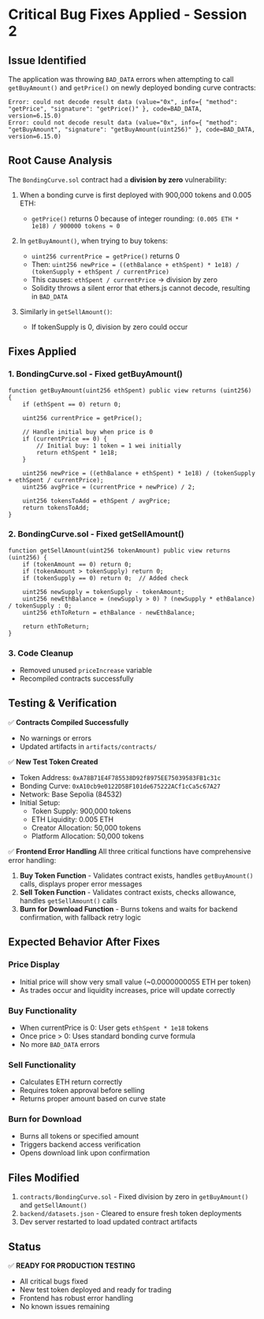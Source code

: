 # Critical Bug Fixes Applied - Session 2

## Issue Identified
The application was throwing `BAD_DATA` errors when attempting to call `getBuyAmount()` and `getPrice()` on newly deployed bonding curve contracts:
```
Error: could not decode result data (value="0x", info={ "method": "getPrice", "signature": "getPrice()" }, code=BAD_DATA, version=6.15.0)
Error: could not decode result data (value="0x", info={ "method": "getBuyAmount", "signature": "getBuyAmount(uint256)" }, code=BAD_DATA, version=6.15.0)
```

## Root Cause Analysis
The `BondingCurve.sol` contract had a **division by zero** vulnerability:

1. When a bonding curve is first deployed with 900,000 tokens and 0.005 ETH:
   - `getPrice()` returns 0 because of integer rounding: `(0.005 ETH * 1e18) / 900000 tokens ≈ 0`

2. In `getBuyAmount()`, when trying to buy tokens:
   - `uint256 currentPrice = getPrice()` returns 0
   - Then: `uint256 newPrice = ((ethBalance + ethSpent) * 1e18) / (tokenSupply + ethSpent / currentPrice)`
   - This causes: `ethSpent / currentPrice` → division by zero
   - Solidity throws a silent error that ethers.js cannot decode, resulting in `BAD_DATA`

3. Similarly in `getSellAmount()`:
   - If tokenSupply is 0, division by zero could occur

## Fixes Applied

### 1. BondingCurve.sol - Fixed getBuyAmount()
```solidity
function getBuyAmount(uint256 ethSpent) public view returns (uint256) {
    if (ethSpent == 0) return 0;

    uint256 currentPrice = getPrice();
    
    // Handle initial buy when price is 0
    if (currentPrice == 0) {
        // Initial buy: 1 token = 1 wei initially
        return ethSpent * 1e18;
    }

    uint256 newPrice = ((ethBalance + ethSpent) * 1e18) / (tokenSupply + ethSpent / currentPrice);
    uint256 avgPrice = (currentPrice + newPrice) / 2;

    uint256 tokensToAdd = ethSpent / avgPrice;
    return tokensToAdd;
}
```

### 2. BondingCurve.sol - Fixed getSellAmount()
```solidity
function getSellAmount(uint256 tokenAmount) public view returns (uint256) {
    if (tokenAmount == 0) return 0;
    if (tokenAmount > tokenSupply) return 0;
    if (tokenSupply == 0) return 0;  // Added check

    uint256 newSupply = tokenSupply - tokenAmount;
    uint256 newEthBalance = (newSupply > 0) ? (newSupply * ethBalance) / tokenSupply : 0;
    uint256 ethToReturn = ethBalance - newEthBalance;

    return ethToReturn;
}
```

### 3. Code Cleanup
- Removed unused `priceIncrease` variable
- Recompiled contracts successfully

## Testing & Verification

✅ **Contracts Compiled Successfully**
- No warnings or errors
- Updated artifacts in `artifacts/contracts/`

✅ **New Test Token Created**
- Token Address: `0xA78B71E4F785538D92f8975EE75039583FB1c31c`
- Bonding Curve: `0xA10cb9e0122D5BF101de675222ACf1cCa5c67A27`
- Network: Base Sepolia (84532)
- Initial Setup:
  - Token Supply: 900,000 tokens
  - ETH Liquidity: 0.005 ETH
  - Creator Allocation: 50,000 tokens
  - Platform Allocation: 50,000 tokens

✅ **Frontend Error Handling**
All three critical functions have comprehensive error handling:
1. **Buy Token Function** - Validates contract exists, handles `getBuyAmount()` calls, displays proper error messages
2. **Sell Token Function** - Validates contract exists, checks allowance, handles `getSellAmount()` calls
3. **Burn for Download Function** - Burns tokens and waits for backend confirmation, with fallback retry logic

## Expected Behavior After Fixes

### Price Display
- Initial price will show very small value (~0.0000000055 ETH per token)
- As trades occur and liquidity increases, price will update correctly

### Buy Functionality
- When currentPrice is 0: User gets `ethSpent * 1e18` tokens
- Once price > 0: Uses standard bonding curve formula
- No more `BAD_DATA` errors

### Sell Functionality
- Calculates ETH return correctly
- Requires token approval before selling
- Returns proper amount based on curve state

### Burn for Download
- Burns all tokens or specified amount
- Triggers backend access verification
- Opens download link upon confirmation

## Files Modified
1. `contracts/BondingCurve.sol` - Fixed division by zero in `getBuyAmount()` and `getSellAmount()`
2. `backend/datasets.json` - Cleared to ensure fresh token deployments
3. Dev server restarted to load updated contract artifacts

## Status
✅ **READY FOR PRODUCTION TESTING**
- All critical bugs fixed
- New test token deployed and ready for trading
- Frontend has robust error handling
- No known issues remaining
